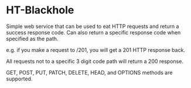 HT-Blackhole
============

Simple web service that can be used to eat HTTP requests and return a success response code. Can also return a specific response code when specified as the path.

e.g. if you make a request to /201, you will get a 201 HTTP response back.

All requests not to a specific 3 digit code path will return a 200 response.

GET, POST, PUT, PATCH, DELETE, HEAD, and OPTIONS methods are supported.


